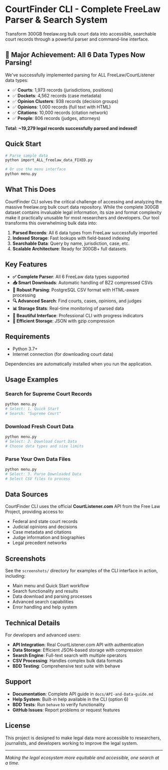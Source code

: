 # CourtFinder CLI - Complete FreeLaw Parser & Search System

Transform 300GB freelaw.org bulk court data into accessible, searchable court records through a powerful parser and command-line interface.

## 🎉 Major Achievement: All 6 Data Types Now Parsing!

We've successfully implemented parsing for ALL FreeLaw/CourtListener data types:
- ✅ **Courts**: 1,973 records (jurisdictions, positions)
- ✅ **Dockets**: 4,562 records (case metadata)
- ✅ **Opinion Clusters**: 938 records (decision groups)
- ✅ **Opinions**: 1,000 records (full text with HTML)
- ✅ **Citations**: 10,000 records (citation network)
- ✅ **People**: 806 records (judges, attorneys)

**Total: ~19,279 legal records successfully parsed and indexed!**

## Quick Start

```bash
# Parse sample data
python import_ALL_freelaw_data_FIXED.py

# Or use the menu interface
python menu.py
```

## What This Does

CourtFinder CLI solves the critical challenge of accessing and analyzing the massive freelaw.org bulk court data repository. While the complete 300GB dataset contains invaluable legal information, its size and format complexity make it practically unusable for most researchers and developers. Our tool transforms this overwhelming bulk data into:

1. **Parsed Records**: All 6 data types from FreeLaw successfully imported
2. **Indexed Storage**: Fast lookups with field-based indexing
3. **Searchable Data**: Query by name, jurisdiction, case, etc.
4. **Scalable Architecture**: Ready for 300GB+ full datasets

## Key Features

- **✅ Complete Parser**: All 6 FreeLaw data types supported
- **📥 Smart Downloads**: Automatic handling of BZ2 compressed CSVs
- **🔧 Robust Parsing**: PostgreSQL CSV format with HTML-aware processing
- **🔍 Advanced Search**: Find courts, cases, opinions, and judges
- **📊 Storage Stats**: Real-time monitoring of parsed data
- **🎨 Beautiful Interface**: Professional CLI with progress indicators
- **💾 Efficient Storage**: JSON with gzip compression

## Requirements

- Python 3.7+
- Internet connection (for downloading court data)

Dependencies are automatically installed when you run the application.

## Usage Examples

### Search for Supreme Court Records
```bash
python menu.py
# Select: 1. Quick Start
# Search: "Supreme Court"
```

### Download Fresh Court Data
```bash
python menu.py
# Select: 2. Download Court Data
# Choose data types and size limits
```

### Parse Your Own Data Files
```bash
python menu.py
# Select: 3. Parse Downloaded Data
# Select CSV files to process
```

## Data Sources

CourtFinder CLI uses the official **CourtListener.com** API from the Free Law Project, providing access to:
- Federal and state court records
- Judicial opinions and decisions
- Case metadata and citations
- Judge information and biographies
- Legal precedent networks

## Screenshots

See the `screenshots/` directory for examples of the CLI interface in action, including:
- Main menu and Quick Start workflow
- Search functionality and results
- Data download and parsing processes
- Advanced search capabilities
- Error handling and help system

## Technical Details

For developers and advanced users:
- **API Integration**: Real CourtListener.com API with authentication
- **Data Storage**: Efficient JSON-based storage with compression
- **Search Engine**: Full-text search with multiple operators
- **CSV Processing**: Handles complex bulk data formats
- **BDD Testing**: Comprehensive test suite with behave

## Support

- **Documentation**: Complete API guide in `docs/API-and-Data-guide.md`
- **Help System**: Built-in help available in the CLI (option 6)
- **BDD Tests**: Run `behave` to verify functionality
- **GitHub Issues**: Report problems or request features

## License

This project is designed to make legal data more accessible to researchers, journalists, and developers working to improve the legal system.

---

*Making the legal ecosystem more equitable and accessible, one search at a time.*